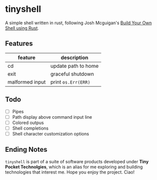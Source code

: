 # tinyshell

A simple shell written in rust, following Josh Mcguigan's [Build Your Own Shell using Rust](https://www.joshmcguigan.com/blog/build-your-own-shell-rust/).

## Features

| feature           | description          |
|-------------------|----------------------|
| cd                | update path to home  |
| exit              | graceful shutdown    |
| malformed input   | print `os.Err(ERR)`  |

## Todo

- [ ] Pipes
- [ ] Path display above command input line
- [ ] Colored outpus
- [ ] Shell completions
- [ ] Shell character customization options

## Ending Notes
`tinyshell` is part of a suite of software products developed under **Tiny Pocket Technolgies**, which is an alias for me exploring and building technologies that interest me. Hope you enjoy the project. Ciao!
